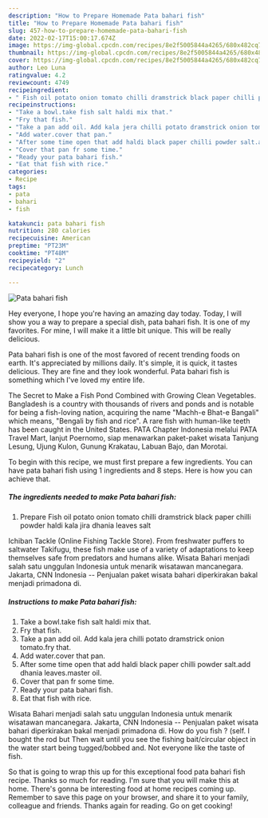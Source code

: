 ```yaml
---
description: "How to Prepare Homemade Pata bahari fish"
title: "How to Prepare Homemade Pata bahari fish"
slug: 457-how-to-prepare-homemade-pata-bahari-fish
date: 2022-02-17T15:00:17.674Z
image: https://img-global.cpcdn.com/recipes/8e2f5005844a4265/680x482cq70/pata-bahari-fish-recipe-main-photo.jpg
thumbnail: https://img-global.cpcdn.com/recipes/8e2f5005844a4265/680x482cq70/pata-bahari-fish-recipe-main-photo.jpg
cover: https://img-global.cpcdn.com/recipes/8e2f5005844a4265/680x482cq70/pata-bahari-fish-recipe-main-photo.jpg
author: Leo Luna
ratingvalue: 4.2
reviewcount: 4749
recipeingredient:
- " Fish oil potato onion tomato chilli dramstrick black paper chilli powder haldi kala jira dhania leaves salt"
recipeinstructions:
- "Take a bowl.take fish salt haldi mix that."
- "Fry that fish."
- "Take a pan add oil. Add kala jera chilli potato dramstrick onion tomato.fry that."
- "Add water.cover that pan."
- "After some time open that add haldi black paper chilli powder salt.add dhania leaves.master oil."
- "Cover that pan fr some time."
- "Ready your pata bahari fish."
- "Eat that fish with rice."
categories:
- Recipe
tags:
- pata
- bahari
- fish

katakunci: pata bahari fish 
nutrition: 280 calories
recipecuisine: American
preptime: "PT23M"
cooktime: "PT48M"
recipeyield: "2"
recipecategory: Lunch

---
```



![Pata bahari fish](https://img-global.cpcdn.com/recipes/8e2f5005844a4265/680x482cq70/pata-bahari-fish-recipe-main-photo.jpg)

Hey everyone, I hope you're having an amazing day today. Today, I will show you a way to prepare a special dish, pata bahari fish. It is one of my favorites. For mine, I will make it a little bit unique. This will be really delicious.

Pata bahari fish is one of the most favored of recent trending foods on earth. It's appreciated by millions daily. It's simple, it is quick, it tastes delicious. They are fine and they look wonderful. Pata bahari fish is something which I've loved my entire life.

The Secret to Make a Fish Pond Combined with Growing Clean Vegetables. Bangladesh is a country with thousands of rivers and ponds and is notable for being a fish-loving nation, acquiring the name &#34;Machh-e Bhat-e Bangali&#34; which means, &#34;Bengali by fish and rice&#34;. A rare fish with human-like teeth has been caught in the United States. PATA Chapter Indonesia melalui PATA Travel Mart, lanjut Poernomo, siap menawarkan paket-paket wisata Tanjung Lesung, Ujung Kulon, Gunung Krakatau, Labuan Bajo, dan Morotai.


To begin with this recipe, we must first prepare a few ingredients. You can have pata bahari fish using 1 ingredients and 8 steps. Here is how you can achieve that.

<!--inarticleads1-->

##### The ingredients needed to make Pata bahari fish:

1. Prepare  Fish oil potato onion tomato chilli dramstrick black paper chilli powder haldi kala jira dhania leaves salt


Ichiban Tackle (Online Fishing Tackle Store). From freshwater puffers to saltwater Takifugu, these fish make use of a variety of adaptations to keep themselves safe from predators and humans alike. Wisata Bahari menjadi salah satu unggulan Indonesia untuk menarik wisatawan mancanegara. Jakarta, CNN Indonesia -- Penjualan paket wisata bahari diperkirakan bakal menjadi primadona di. 

<!--inarticleads2-->

##### Instructions to make Pata bahari fish:

1. Take a bowl.take fish salt haldi mix that.
1. Fry that fish.
1. Take a pan add oil. Add kala jera chilli potato dramstrick onion tomato.fry that.
1. Add water.cover that pan.
1. After some time open that add haldi black paper chilli powder salt.add dhania leaves.master oil.
1. Cover that pan fr some time.
1. Ready your pata bahari fish.
1. Eat that fish with rice.


Wisata Bahari menjadi salah satu unggulan Indonesia untuk menarik wisatawan mancanegara. Jakarta, CNN Indonesia -- Penjualan paket wisata bahari diperkirakan bakal menjadi primadona di. How do you fish ? (self. I bought the rod but Then wait until you see the fishing bait/circular object in the water start being tugged/bobbed and. Not everyone like the taste of fish. 

So that is going to wrap this up for this exceptional food pata bahari fish recipe. Thanks so much for reading. I'm sure that you will make this at home. There's gonna be interesting food at home recipes coming up. Remember to save this page on your browser, and share it to your family, colleague and friends. Thanks again for reading. Go on get cooking!
